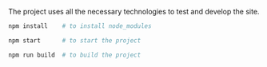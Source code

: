 The project uses all the necessary technologies to test and develop the site.

```bash
npm install    # to install node_modules
```

```bash
npm start      # to start the project
```

```bash
npm run build  # to build the project
```
